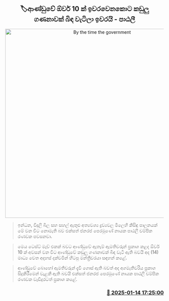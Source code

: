 <p align='center'><b><h2 align='center' title='By the time the government's 10 overs are over, many wickets have already fallen - Patali'>🏷ආණ්ඩුවේ ඕවර් 10 ක් ඉවරවෙනකොට කඩුලු ගණනාවක් බිඳ වැටිලා ඉවරයි - පාඨලී</h2></b></p>
<p align='center'><img src='https://helakuru.sgp1.cdn.digitaloceanspaces.com/esana/images/lib/patali-champika-2025.jpg' width='600' alt='By the time the government's 10 overs are over, many wickets have already fallen - Patali'></p>

> ඉන්ධන, විදුලි බිල සහ සහල් ඇතුළු අත්‍යවශ්‍ය ද්‍රව්‍යවල මිලෙහි කිසිඳු පාලනයක් මේ වන විට නොමැති බව එක්සත් ජනරජ පෙරමුණේ නායක පාඨලී චම්පික රණවක පවසනවා.

> මෙය ටෙස්ට් මැච් එකක් බවට ආණ්ඩුවේ ඇතැම් ඇමතිවරුන් ප්‍රකාශ කළද ඕවර් 10 ක් අවසන් වන විට ආණ්ඩුවේ කඩුලු ගණනාවක් බිඳ වැටී ඇති බවයි අද (14) මාධ්‍ය වෙත අදහස් දක්වමින් හිටපු මන්ත්‍රීවරයා සඳහන් කළේ.

> ආණ්ඩුවේ බොහෝ ඇමතිවරුන් දැවී ගොස් ඇති බවත් අද අගමැතිවරිය ප්‍රකාශ සිදුකිරීමෙන් වැළකී ඇති බවයි එක්සත් ජනරජ පෙරමුණේ නායක පාඨලී චම්පික රණවක වැඩිදුරටත් ප්‍රකාශ කළේ.



<h3 align='right'><a href='https://www.helakuru.lk/esana/p/106568/'>📅 2025-01-14 17:25:00</a></h3>
